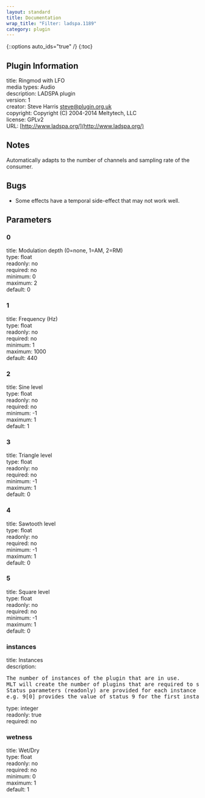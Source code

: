 ```yaml
---
layout: standard
title: Documentation
wrap_title: "Filter: ladspa.1189"
category: plugin
---
```

{::options auto_ids="true" /}
{:toc}

## Plugin Information

title: Ringmod with LFO  
media types:
Audio  
description: LADSPA plugin  
version: 1  
creator: Steve Harris <steve@plugin.org.uk>  
copyright: Copyright (C) 2004-2014 Meltytech, LLC  
license: GPLv2  
URL: [http://www.ladspa.org/](http://www.ladspa.org/)  

## Notes

Automatically adapts to the number of channels and sampling rate of the consumer.
## Bugs

* Some effects have a temporal side-effect that may not work well.

## Parameters

### 0

title: Modulation depth (0=none, 1=AM, 2=RM)    
type: float  
readonly: no  
required: no  
minimum: 0  
maximum: 2  
default: 0  

### 1

title: Frequency (Hz)    
type: float  
readonly: no  
required: no  
minimum: 1  
maximum: 1000  
default: 440  

### 2

title: Sine level    
type: float  
readonly: no  
required: no  
minimum: -1  
maximum: 1  
default: 1  

### 3

title: Triangle level    
type: float  
readonly: no  
required: no  
minimum: -1  
maximum: 1  
default: 0  

### 4

title: Sawtooth level    
type: float  
readonly: no  
required: no  
minimum: -1  
maximum: 1  
default: 0  

### 5

title: Square level    
type: float  
readonly: no  
required: no  
minimum: -1  
maximum: 1  
default: 0  

### instances

title: Instances    
description:
<pre>
The number of instances of the plugin that are in use.
MLT will create the number of plugins that are required to support the number of audio channels.
Status parameters (readonly) are provided for each instance and are accessed by specifying the instance number after the identifier (starting at zero).
e.g. 9[0] provides the value of status 9 for the first instance.
</pre>
type: integer  
readonly: true  
required: no  

### wetness

title: Wet/Dry    
type: float  
readonly: no  
required: no  
minimum: 0  
maximum: 1  
default: 1  

